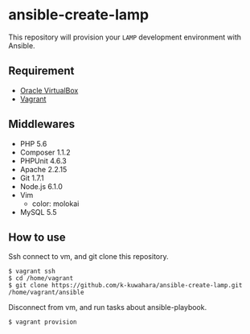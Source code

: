 # ansible-create-lamp
This repository will provision your `LAMP` development environment with Ansible.

## Requirement
- [Oracle VirtualBox](https://www.virtualbox.org/)
- [Vagrant](https://www.vagrantup.com/)

## Middlewares
- PHP 5.6
- Composer 1.1.2
- PHPUnit 4.6.3
- Apache 2.2.15
- Git 1.7.1
- Node.js 6.1.0
- Vim
  - color: molokai
- MySQL 5.5

## How to use
Ssh connect to vm, and git clone this repository.

```
$ vagrant ssh
$ cd /home/vagrant
$ git clone https://github.com/k-kuwahara/ansible-create-lamp.git /home/vagrant/ansible
```

Disconnect from vm, and run tasks about ansible-playbook.

```
$ vagrant provision
```
